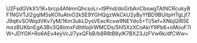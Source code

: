 U2FsdGVkX1/1K+brcp4ANmnQhcsoLr+t9Pnd/doGrbAnCbswgTAtNCRcukyBF1NGVTJI2gqIM5sKOfuAtnO2kSE9YGHQgzWkCkU2yByYfBD9BUitpHTgLjf7J9qKvSOWqdVKv7yM/1Km3ubLDysVEecKcxw9NEYdo5+Tl/5ef+XNbjQIR5EmxzBUKbnEgA3Bv3Q8iimxFdltitIojIrWMCDs/5hI5XzXCoAkiY9Pb6+oMouF7iW+JDYGK+Ro6AEv4eyVcJ/7yxQFbB/b8R8tB8yIK7BX23JzFVw6k/dfCWw=